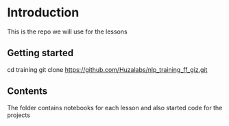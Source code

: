 # Introduction
This is the repo we will use for the lessons

## Getting started
cd training
git clone https://github.com/Huzalabs/nlp_training_ff_giz.git

## Contents
The folder contains notebooks for each lesson and also started code for the projects